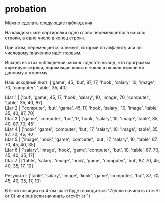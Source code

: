 # probation

Можно сделать следующие наблюдения:

На каждом шаге сортировки одно слово перемещается в начало строки, а одно число в конец строки.

При этом, перемещается элемент, который по алфавиту или по числовому значению идёт первым.

Исходя из этих наблюдений, можно сделать вывод, что программа сортирует строки, перемещая слова и числа в начало строки по данному алгоритму.

Наш исходный лист: ['game', 45, 'but', 87, 17, 'hook', 'salary', 10, 'image', 70, 'computer', 'table', 35, 40]

Шаг 1 | ['but', 'game', 45, 17, 'hook', 'salary', 10, 'image', 70, 'computer', 'table', 35, 40, 87]<br>
Шаг 2 | ['computer', 'but', 'game', 45, 17, 'hook', 'salary', 10, 'image', 'table', 35, 40, 87, 70]<br>
Шаг 3 | ['game', 'computer', 'but', 17, 'hook', 'salary', 10, 'image', 'table', 35, 40, 87, 70, 45]<br>
Шаг 4 | ['hook', 'game', 'computer', 'but', 17, 'salary', 10, 'image', 'table', 35, 87, 70, 45, 40]<br>
Шаг 5 | ['image', 'hook', 'game', 'computer', 'but', 17, 'salary', 10, 'table', 87, 70, 45, 40, 35]<br>
Шаг 6 | ['salary', 'image', 'hook', 'game', 'computer', 'but', 10, 'table', 87, 70, 45, 40, 35, 17]<br>
Шаг 7 | ['table', 'salary', 'image', 'hook', 'game', 'computer', 'but', 87, 70, 45, 40, 35, 17, 10]<br>

Результат: ['table', 'salary', 'image', 'hook', 'game', 'computer', 'but', 87, 70, 45, 40, 35, 17, 10]

В 5-ой позиции на 4-ом шаге будет находиться 17(если начинать отсчёт от 0) или but(если начинать отсчёт от 1)
